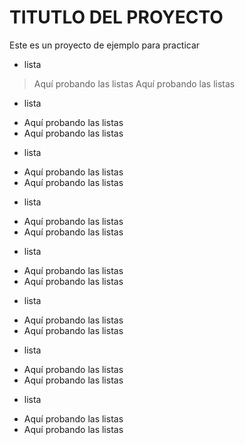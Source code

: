 # TITUTLO DEL PROYECTO 
Este es un proyecto de ejemplo para practicar

* lista
> Aquí probando las listas
> Aquí probando las listas
* lista
- Aquí probando las listas
- Aquí probando las listas
* lista
- Aquí probando las listas
- Aquí probando las listas
* lista
- Aquí probando las listas
- Aquí probando las listas
* lista
- Aquí probando las listas
- Aquí probando las listas
* lista
- Aquí probando las listas
- Aquí probando las listas
* lista
- Aquí probando las listas
- Aquí probando las listas
* lista
- Aquí probando las listas
- Aquí probando las listas
